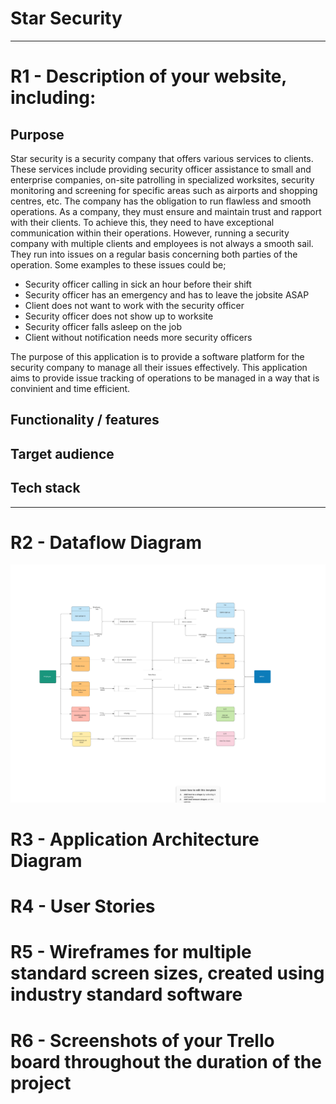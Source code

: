 # Star Security

---

# R1 - Description of your website, including:
## Purpose
Star security is a security company that offers various services to clients. These services include providing security officer assistance to small and enterprise companies, on-site patrolling in specialized worksites, security monitoring and screening for specific areas such as airports and shopping centres, etc. The company has the obligation to run flawless and smooth operations. As a company, they must ensure and maintain trust and rapport with their clients. To achieve this, they need to have exceptional communication within their operations. However, running a security company with multiple clients and employees is not always a smooth sail. They run into issues on a regular basis concerning both parties of the operation. Some examples to these issues could be; 
- Security officer calling in sick an hour before their shift
- Security officer has an emergency and has to leave the jobsite ASAP
- Client does not want to work with the security officer
- Security officer does not show up to worksite
- Security officer falls asleep on the job
- Client without notification needs more security officers

The purpose of this application is to provide a software platform for the security company to manage all their issues effectively. This application aims to provide issue tracking of operations to be managed in a way that is convinient and time efficient. 


## Functionality / features



## Target audience



## Tech stack




---

# R2 - Dataflow Diagram
![alt text](images/dfd.png)



# R3 - Application Architecture Diagram
# R4 - User Stories
# R5 - Wireframes for multiple standard screen sizes, created using industry standard software
# R6 - Screenshots of your Trello board throughout the duration of the project